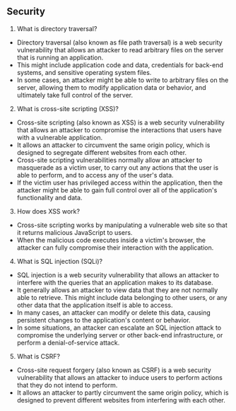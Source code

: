 ## Security

1. What is directory traversal?

- Directory traversal (also known as file path traversal) is a web security vulnerability that allows an attacker to read arbitrary files on the server that is running an application. 
- This might include application code and data, credentials for back-end systems, and sensitive operating system files. 
- In some cases, an attacker might be able to write to arbitrary files on the server, allowing them to modify application data or behavior, and ultimately take full control of the server.

2. What is cross-site scripting (XSS)?

- Cross-site scripting (also known as XSS) is a web security vulnerability that allows an attacker to compromise the interactions that users have with a vulnerable application. 
- It allows an attacker to circumvent the same origin policy, which is designed to segregate different websites from each other. 
- Cross-site scripting vulnerabilities normally allow an attacker to masquerade as a victim user, to carry out any actions that the user is able to perform, and to access any of the user's data. 
- If the victim user has privileged access within the application, then the attacker might be able to gain full control over all of the application's functionality and data.

3. How does XSS work?

- Cross-site scripting works by manipulating a vulnerable web site so that it returns malicious JavaScript to users. 
- When the malicious code executes inside a victim's browser, the attacker can fully compromise their interaction with the application.

4. What is SQL injection (SQLi)?

- SQL injection is a web security vulnerability that allows an attacker to interfere with the queries that an application makes to its database. 
- It generally allows an attacker to view data that they are not normally able to retrieve. This might include data belonging to other users, or any other data that the application itself is able to access. 
- In many cases, an attacker can modify or delete this data, causing persistent changes to the application's content or behavior.
- In some situations, an attacker can escalate an SQL injection attack to compromise the underlying server or other back-end infrastructure, or perform a denial-of-service attack.

5. What is CSRF?

- Cross-site request forgery (also known as CSRF) is a web security vulnerability that allows an attacker to induce users to perform actions that they do not intend to perform. 
- It allows an attacker to partly circumvent the same origin policy, which is designed to prevent different websites from interfering with each other.